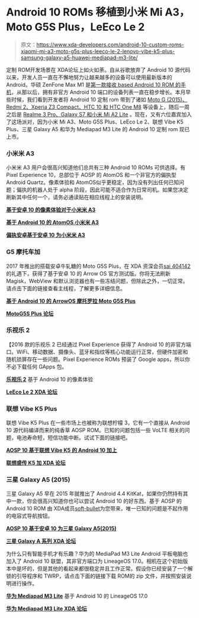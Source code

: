 # Android 10 ROMs 移植到小米 Mi A3，Moto G5S Plus，LeEco Le 2

> 原文：<https://www.xda-developers.com/android-10-custom-roms-xiaomi-mi-a3-moto-g5s-plus-leeco-le-2-lenovo-vibe-k5-plus-samsung-galaxy-a5-huawei-mediapad-m3-lite/>

定制 ROM‌开发场景在 XDA‌论坛上如火如荼。自从谷歌放弃了 Android 10 源代码以来，开发人员一直在不懈地努力让越来越多的设备可以使用最新版本的 Android。华硕 ZenFone Max M1 是[第一款接收 based Android 10 ROM 的手机](https://www.xda-developers.com/first-aosp-android-10-custom-rom-asus-zenfone-max-pro-m1/)，从那以后，拥有非官方 Android 10 端口的设备列表一直在稳步增长。本月早些时候，我们看到开发者将 Android 10 定制 rom 带到了诸如 [Moto G (2015)、Redmi 2、Xperia Z3 Compact、HTC‌ 10 和 HTC‌ One M8](https://www.xda-developers.com/android-10-custom-rom-lineageos-xiaomi-redmi-2-moto-g-2015-sony-xperia-z3-compact-htc-10-one-m8/) 等设备上，随后一周之后是 [Realme 3 Pro、Galaxy S7 和小米 Mi A2 Lite](https://www.xda-developers.com/android-10-ports-realme-3-pro-galaxy-s7-mi-a2-lite-zuk-z1-sony-xperia-xa2/) 。现在，又有六位嘉宾加入了这场派对，因为小米 Mi A3、Moto G5S Plus、LeEco Le 2、联想 Vibe K5 Plus、三星 Galaxy A5 和华为 Mediapad M3 Lite 的 Android 10 定制 rom 现已上市。

### 小米米 A3

小米米 A3 用户会很高兴知道他们总共有三种 Android 10 ROMs 可供选择。有 Pixel Experience 10，总部位于 AOSP 的 AtomOS 和一个非官方的偏执型 Android Quartz。像素体验和 AtomOS‌似乎更稳定，因为没有列出任何已知问题；偏执的机器人处于 alpha 阶段，因此可能不适合作为日常司机。如果您决定刷新其中任何一个，请务必通读贴在相应线程上的安装说明。

**[基于安卓 10 的像素体验对于小米米 A3](https://forum.xda-developers.com/mi-a3/development/rom-pixel-experience-t3975343)**

**[基于 Android 10 的 AtomOS 小米米 A3](https://forum.xda-developers.com/mi-a3/development/rom-atomos-t3982695)**

**[偏执安卓基于安卓 10 为小米米 A3](https://forum.xda-developers.com/mi-a3/development/paranoid-android-quartz-alpha-xiaomi-mi-t3987371)**

### G5 摩托车加

2017 年推出的搭载安卓牛轧糖的 Moto G5S Plus，在 XDA 资深会员[sai 404142](https://forum.xda-developers.com/member.php?u=7426491)的礼遇下，获得了基于安卓 10 的 Arrow OS 官方测试版。你将无法刷新 Magisk，WebView 和默认浏览器也有一些冻结问题，但除此之外，一切正常。请点击下面的链接查看主线程，了解更多详细信息。

**[基于 Android 10 的 ArrowOS 摩托罗拉 Moto G5S Plus](https://forum.xda-developers.com/moto-g5s-plus/development/rom-arrow-os-10-0-official-beta-t3982553)**

**[MotoG5S Plus 论坛](https://forum.xda-developers.com/moto-g5s-plus)**

### 乐视乐 2

【2016 款的乐视乐 2 已经通过 Pixel Experience 获得了 Android 10 的非官方端口。WiFi、移动数据、摄像头、蓝牙和指纹等核心功能运行正常，但硬件加密和随机锁屏存在一些问题。Pixel Experience ROMs 预装了 Google apps，所以你不必下载任何 GApps 包。

**[乐视乐 2](https://forum.xda-developers.com/le-2/development/rom-pixel-experience-t3983513)** 基于 Android 10 的像素体验

**[LeEco Le 2 XDA 论坛](https://forum.xda-developers.com/le-2)**

### 联想 Vibe K5 Plus

联想 Vibe K5 Plus 在一些市场上也被称为联想柠檬 3，它有一个直接从 Android 10 源代码编译而来的纯香草 AOSP‌ ROM。已知的问题包括一些 VoLTE 相关的问题，电池寿命短，短信功能中断。试试下面的链接吧。

**[AOSP 10 基于联想 Vibe K5 的 Android 10 加上](https://forum.xda-developers.com/k5-plus/development/rom-aosp-10-0-t3983515)**

**[联想盛传 K5 加 XDA 论坛](https://forum.xda-developers.com/k5-plus)**

### 三星 Galaxy A5 (2015)

三星 Galaxy A5 早在 2015 年就推出了 Android 4.4 KitKat，如果你仍然持有其中一款，你会很高兴知道你也可以尝试 Android 10 的好东西。基于 AOSP 的 Android 10 ROM 由 XDA‌‌成员[soft-bullet](https://forum.xda-developers.com/member.php?u=7979213)为您带来，唯一已知的问题是不起作用的电容式导航按钮。

**[AOSP 10 基于安卓 10 为三星 Galaxy A5(2015)](https://forum.xda-developers.com/samsung-a-series/development/rom-aosp-10-0-t3983863)**

**[三星 Galaxy A 系列 XDA 论坛](https://forum.xda-developers.com/samsung-a-series)**

为什么只有智能手机才有乐趣？华为的 MediaPad M3 Lite Android 平板电脑也加入了 Android 10 联盟，其非官方端口为 LineageOS‌ 17.0。相机在这个初始版本中是坏的，但是其他的看起来都很稳定并且工作正常。‌假设你已经安装了一个解锁的引导程序和 TWRP，请点击下面的链接下载 ROM‌的 zip 文件，并按照安装说明进行操作。

**[华为 Mediapad M3 Lite](https://forum.xda-developers.com/mediapad-m3/development/rom-t3986967)** 基于 Android 10 的 LineageOS 17.0

**[华为 Mediapad M3 Lite XDA 论坛](https://forum.xda-developers.com/mediapad-m3/development)**